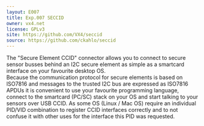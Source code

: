 ```yaml
---
layout: E007
title: Exp.007 SECCID
owner: vx4.net
license: GPLv3
site: https://github.com/VX4/seccid
source: https://github.com/ckahlo/seccid
---
```

The "Secure Element CCID" connector allows you to connect to secure sensor busses behind an I2C secure element as simple as a smartcard interface on your favourite desktop OS.\
Because the communication protocol for secure elements is based on ISO7816 and messages to the trusted I2C bus are expressed as ISO7816 APDUs it is convenient to use your favourite programming language, connect to the smartcard (PC/SC) stack on your OS and start talking to your sensors over USB CCID.
As some OS (Linux / Mac OS) require an individual PID/VID combination to register CCID interfaces correctly and to not confuse it with other uses for the interface this PID was requested.
